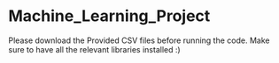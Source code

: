 # Machine_Learning_Project

Please download the Provided CSV files before running the code. Make sure to have all the relevant libraries installed :) 
